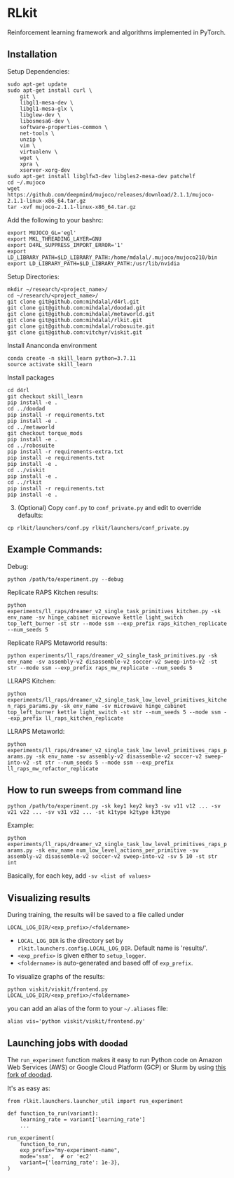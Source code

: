 # RLkit
Reinforcement learning framework and algorithms implemented in PyTorch.

## Installation

Setup Dependencies:
```
sudo apt-get update
sudo apt-get install curl \
    git \
    libgl1-mesa-dev \
    libgl1-mesa-glx \
    libglew-dev \
    libosmesa6-dev \
    software-properties-common \
    net-tools \
    unzip \
    vim \
    virtualenv \
    wget \
    xpra \
    xserver-xorg-dev
sudo apt-get install libglfw3-dev libgles2-mesa-dev patchelf
cd ~/.mujoco
wget https://github.com/deepmind/mujoco/releases/download/2.1.1/mujoco-2.1.1-linux-x86_64.tar.gz
tar -xvf mujoco-2.1.1-linux-x86_64.tar.gz
```

Add the following to your bashrc:
```
export MUJOCO_GL='egl'
export MKL_THREADING_LAYER=GNU
export D4RL_SUPPRESS_IMPORT_ERROR='1'
export LD_LIBRARY_PATH=$LD_LIBRARY_PATH:/home/mdalal/.mujoco/mujoco210/bin
export LD_LIBRARY_PATH=$LD_LIBRARY_PATH:/usr/lib/nvidia
```

Setup Directories:
```
mkdir ~/research/<project_name>/
cd ~/research/<project_name>/
git clone git@github.com:mihdalal/d4rl.git
git clone git@github.com:mihdalal/doodad.git
git clone git@github.com:mihdalal/metaworld.git
git clone git@github.com:mihdalal/rlkit.git
git clone git@github.com:mihdalal/robosuite.git
git clone git@github.com:vitchyr/viskit.git
```

Install Ananconda environment
```
conda create -n skill_learn python=3.7.11
source activate skill_learn
```

Install packages
```
cd d4rl
git checkout skill_learn
pip install -e .
cd ../doodad
pip install -r requirements.txt
pip install -e .
cd ../metaworld
git checkout torque_mods
pip install -e .
cd ../robosuite
pip install -r requirements-extra.txt
pip install -e requirements.txt
pip install -e .
cd ../viskit
pip install -e .
cd ../rlkit
pip install -r requirements.txt
pip install -e .
```

3. (Optional) Copy `conf.py` to `conf_private.py` and edit to override defaults:
```
cp rlkit/launchers/conf.py rlkit/launchers/conf_private.py
```

## Example Commands:
Debug:

`python /path/to/experiment.py --debug`

Replicate RAPS Kitchen results:

`python experiments/ll_raps/dreamer_v2_single_task_primitives_kitchen.py -sk env_name -sv hinge_cabinet microwave kettle light_switch top_left_burner -st str --mode ssm --exp_prefix raps_kitchen_replicate --num_seeds 5`

Replicate RAPS Metaworld results:

`python experiments/ll_raps/dreamer_v2_single_task_primitives.py -sk env_name -sv assembly-v2 disassemble-v2 soccer-v2 sweep-into-v2 -st str --mode ssm --exp_prefix raps_mw_replicate --num_seeds 5`

LLRAPS Kitchen:

`python experiments/ll_raps/dreamer_v2_single_task_low_level_primitives_kitchen_raps_params.py -sk env_name -sv microwave hinge_cabinet top_left_burner kettle light_switch -st str --num_seeds 5 --mode ssm --exp_prefix ll_raps_kitchen_replicate`

LLRAPS Metaworld:

`python experiments/ll_raps/dreamer_v2_single_task_low_level_primitives_raps_params.py -sk env_name -sv assembly-v2 disassemble-v2 soccer-v2 sweep-into-v2 -st str --num_seeds 5 --mode ssm --exp_prefix ll_raps_mw_refactor_replicate`

## How to run sweeps from command line
`python /path/to/experiment.py -sk key1 key2 key3 -sv v11 v12 ... -sv v21 v22 ... -sv v31 v32 ... -st k1type k2type k3type`

Example:

`python experiments/ll_raps/dreamer_v2_single_task_low_level_primitives_raps_params.py -sk env_name num_low_level_actions_per_primitive -sv assembly-v2 disassemble-v2 soccer-v2 sweep-into-v2 -sv 5 10 -st str int`

Basically, for each key, add `-sv <list of values>`

## Visualizing results
During training, the results will be saved to a file called under
```
LOCAL_LOG_DIR/<exp_prefix>/<foldername>
```
 - `LOCAL_LOG_DIR` is the directory set by `rlkit.launchers.config.LOCAL_LOG_DIR`. Default name is 'results/'.
 - `<exp_prefix>` is given either to `setup_logger`.
 - `<foldername>` is auto-generated and based off of `exp_prefix`.

To visualize graphs of the results:
```
python viskit/viskit/frontend.py LOCAL_LOG_DIR/<exp_prefix>/<foldername>
```

you can add an alias of the form to your `~/.aliases` file:
```
alias vis='python viskit/viskit/frontend.py'
```

## Launching jobs with `doodad`
The `run_experiment` function makes it easy to run Python code on Amazon Web Services (AWS) or Google Cloud Platform (GCP) or Slurm by using
[this fork of doodad](git@github.com:mihdalal/doodad.git).

It's as easy as:
```
from rlkit.launchers.launcher_util import run_experiment

def function_to_run(variant):
    learning_rate = variant['learning_rate']
    ...

run_experiment(
    function_to_run,
    exp_prefix="my-experiment-name",
    mode='ssm',  # or 'ec2'
    variant={'learning_rate': 1e-3},
)
